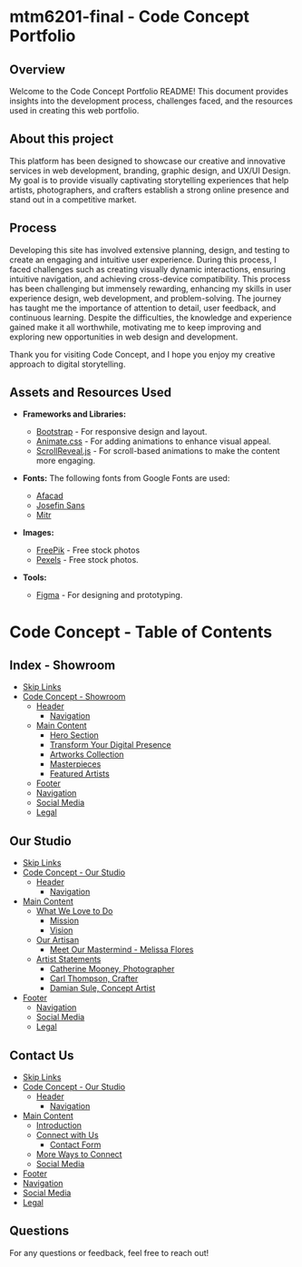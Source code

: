 # mtm6201-final - Code Concept Portfolio

## Overview

Welcome to the Code Concept Portfolio README! This document provides insights into the development process, challenges faced, and the resources used in creating this web portfolio.

## About this project

This platform has been designed to showcase our creative and innovative services in web development, branding, graphic design, and UX/UI Design. My goal is to provide visually captivating storytelling experiences that help artists, photographers, and crafters establish a strong online presence and stand out in a competitive market.

## Process

Developing this site has involved extensive planning, design, and testing to create an engaging and intuitive user experience. During this process, I faced challenges such as creating visually dynamic interactions, ensuring intuitive navigation, and achieving cross-device compatibility. This process has been challenging but immensely rewarding, enhancing my skills in user experience design, web development, and problem-solving. The journey has taught me the importance of attention to detail, user feedback, and continuous learning. Despite the difficulties, the knowledge and experience gained make it all worthwhile, motivating me to keep improving and exploring new opportunities in web design and development.

Thank you for visiting Code Concept, and I hope you enjoy my creative approach to digital storytelling.


## Assets and Resources Used

- **Frameworks and Libraries:**
  - [Bootstrap](https://getbootstrap.com/) - For responsive design and layout.
  - [Animate.css](https://animate.style/) - For adding animations to enhance visual appeal.
  - [ScrollReveal.js](https://scrollrevealjs.org/) - For scroll-based animations to make the content more engaging.

- **Fonts:**
  The following fonts from Google Fonts are used:
  - [Afacad](https://fonts.googleapis.com/css2?family=Afacad:ital,wght@0,400..700;1,400..700&display=swap)
  - [Josefin Sans](https://fonts.googleapis.com/css2?family=Josefin+Sans:ital,wght@0,100..700;1,100..700&display=swap)
  - [Mitr](https://fonts.googleapis.com/css2?family=Mitr:wght@200;300;400;500;600;700&display=swap)

- **Images:**
  - [FreePik](https://unsplash.com/) - Free stock photos
  - [Pexels](https://www.pexels.com/) - Free stock photos.

- **Tools:**
  - [Figma](https://www.figma.com/) - For designing and prototyping.



# Code Concept - Table of Contents

## Index - Showroom

- [Skip Links](#skip-links)
- [Code Concept - Showroom](#code-concept---showroom)
  - [Header](#header)
    - [Navigation](#navigation)
  - [Main Content](#main-content)
    - [Hero Section](#hero-section)
    - [Transform Your Digital Presence](#transform-your-digital-presence)
    - [Artworks Collection](#artworks-collection)
    - [Masterpieces](#masterpieces)
    - [Featured Artists](#featured-artists)
  - [Footer](#footer)
   - [Navigation](#navigation)
   - [Social Media](#social-media)
   - [Legal](#legal)

## Our Studio

- [Skip Links](#skip-links)
- [Code Concept - Our Studio](#code-concept---our-studio)
  - [Header](#header)
    - [Navigation](#navigation)
- [Main Content](#main-content)
  - [What We Love to Do](#what-we-love-to-do)
    - [Mission](#mission)
    - [Vision](#vision)
  - [Our Artisan](#our-artisan)
    - [Meet Our Mastermind - Melissa Flores](#meet-our-mastermind---melissa-flores)
  - [Artist Statements](#artist-statements)
    - [Catherine Mooney, Photographer](#catherine-mooney-photographer)
    - [Carl Thompson, Crafter](#carl-thompson-crafter)
    - [Damian Sule, Concept Artist](#damian-sule-concept-artist)
- [Footer](#footer)
  - [Navigation](#navigation)
  - [Social Media](#social-media)
  - [Legal](#legal)

## Contact Us

- [Skip Links](#skip-links)
- [Code Concept - Our Studio](#code-concept---our-studio)
  - [Header](#header)
    - [Navigation](#navigation)
- [Main Content](#main-content)
  - [Introduction](#introduction)
  - [Connect with Us](#connect-with-us)
    - [Contact Form](#contact-form)
  - [More Ways to Connect](#more-ways-to-connect)
  - [Social Media](#social-media)
 - [Footer](#footer)
  - [Navigation](#navigation)
  - [Social Media](#social-media)
  - [Legal](#legal)

## Questions
For any questions or feedback, feel free to reach out!